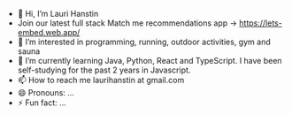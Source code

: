 - 👋 Hi, I’m Lauri Hanstin
- Join our latest full stack Match me recommendations app -> https://lets-embed.web.app/
- 👀 I’m interested in programming, running, outdoor activities, gym and sauna
- 🌱 I’m currently learning Java, Python, React and TypeScript. I have been self-studying for the past 2 years in Javascript.
- 📫 How to reach me laurihanstin at gmail.com
- 😄 Pronouns: ...
- ⚡ Fun fact: ...

<!---
JaniHans/JaniHans is a ✨ special ✨ repository because its `README.md` (this file) appears on your GitHub profile.
You can click the Preview link to take a look at your changes.
--->

